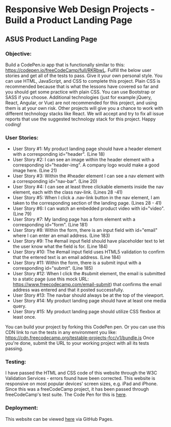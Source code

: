 # Responsive Web Design Projects - Build a Product Landing Page

## ASUS Product Landing Page

### Objective: 
Build a CodePen.io app that is functionally similar to this: https://codepen.io/freeCodeCamp/full/RKRbwL.
Fulfill the below user stories and get all of the tests to pass. Give it your own personal style.
You can use HTML, JavaScript, and CSS to complete this project. Plain CSS is recommended because that is what the lessons have covered so far and you should get some practice with plain CSS. You can use Bootstrap or SASS if you choose. Additional technologies (just for example jQuery, React, Angular, or Vue) are not recommended for this project, and using them is at your own risk. Other projects will give you a chance to work with different technology stacks like React. We will accept and try to fix all issue reports that use the suggested technology stack for this project. Happy coding!

### User Stories:

- User Story #1: My product landing page should have a header element with a corresponding id="header". (Line 18)
- User Story #2: I can see an image within the header element with a corresponding id="header-img". A company logo would make a good image here. (Line 21)
- User Story #3: Within the #header element I can see a nav element with a corresponding id="nav-bar". (Line 20)
- User Story #4: I can see at least three clickable elements inside the nav element, each with the class nav-link. (Lines 28 -41)
- User Story #5: When I click a .nav-link button in the nav element, I am taken to the corresponding section of the landing page. (Lines 28 - 41)
- User Story #6: I can watch an embedded product video with id="video". (Line 79)
- User Story #7: My landing page has a form element with a corresponding id="form". (Line 181)
- User Story #8: Within the form, there is an input field with id="email" where I can enter an email address. (Line 183)
- User Story #9: The #email input field should have placeholder text to let the user know what the field is for. (Line 184)
- User Story #10: The #email input field uses HTML5 validation to confirm that the entered text is an email address. (Line 184)
- User Story #11: Within the form, there is a submit input with a corresponding id="submit". (Line 185)
- User Story #12: When I click the #submit element, the email is submitted to a static page (use this mock URL: https://www.freecodecamp.com/email-submit) that confirms the email address was entered and that it posted successfully.
- User Story #13: The navbar should always be at the top of the viewport.
- User Story #14: My product landing page should have at least one media query.
- User Story #15: My product landing page should utilize CSS flexbox at least once.

You can build your project by forking this CodePen pen. Or you can use this CDN link to run the tests in any environment you like: https://cdn.freecodecamp.org/testable-projects-fcc/v1/bundle.js
Once you're done, submit the URL to your working project with all its tests passing.

### Testing:

I have passed the HTML and CSS code of this website through the W3C Validation Services - errors found have been corrected.
This website is responsive on most popular devices' screen sizes, e.g. iPad and iPhone. 
Since this was a freeCodeCamp project, it has been passed through freeCodeCamp's test suite. The Code Pen for this is [here](https://codepen.io/kimaypea/pen/bzYpwG).

### Deployment:

This website can be viewed [here](https://kimpea.github.io/product-landing-page/) via GitHub Pages. 